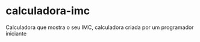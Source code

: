 # calculadora-imc
Calculadora que mostra o seu IMC, calculadora criada por um programador iniciante
